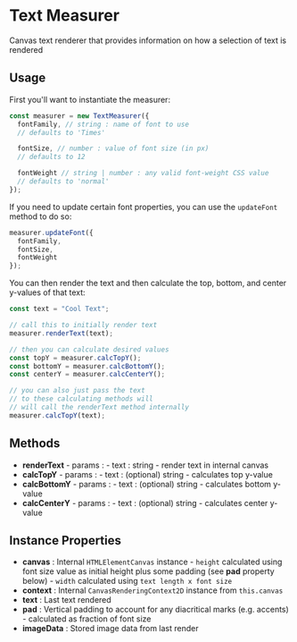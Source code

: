 # Text Measurer

Canvas text renderer that provides information on how a selection of text is rendered

## Usage

First you'll want to instantiate the measurer:

```js
const measurer = new TextMeasurer({
  fontFamily, // string : name of font to use
  // defaults to 'Times'

  fontSize, // number : value of font size (in px)
  // defaults to 12

  fontWeight // string | number : any valid font-weight CSS value
  // defaults to 'normal'
});
```

If you need to update certain font properties, you can use the `updateFont` method to do so:

```js
measurer.updateFont({
  fontFamily,
  fontSize,
  fontWeight
});
```

You can then render the text and then calculate the top, bottom, and center y-values of that text:

```js
const text = "Cool Text";

// call this to initially render text
measurer.renderText(text);

// then you can calculate desired values
const topY = measurer.calcTopY();
const bottomY = measurer.calcBottomY();
const centerY = measurer.calcCenterY();

// you can also just pass the text
// to these calculating methods will
// will call the renderText method internally
measurer.calcTopY(text);
```

## Methods

* **renderText** - params : - text : string - render text in internal canvas
* **calcTopY** - params : - text : (optional) string - calculates top y-value
* **calcBottomY** - params : - text : (optional) string - calculates bottom y-value
* **calcCenterY** - params : - text : (optional) string - calculates center y-value

## Instance Properties

* **canvas** : Internal `HTMLElementCanvas` instance - `height` calculated using font size value as initial height plus some padding (see **pad** property below) - `width` calculated using `text length x font size`
* **context** : Internal `CanvasRenderingContext2D` instance from `this.canvas`
* **text** : Last text rendered
* **pad** : Vertical padding to account for any diacritical marks (e.g. accents) - calculated as fraction of font size
* **imageData** : Stored image data from last render
